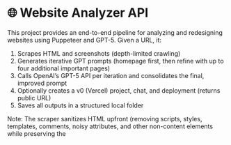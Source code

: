 # 🌐 Website Analyzer API

This project provides an end-to-end pipeline for analyzing and redesigning websites using Puppeteer and GPT-5. Given a URL, it:

1. Scrapes HTML and screenshots (depth-limited crawling)
2. Generates iterative GPT prompts (homepage first, then refine with up to four additional important pages)
3. Calls OpenAI’s GPT-5 API per iteration and consolidates the final, improved prompt
4. Optionally creates a v0 (Vercel) project, chat, and deployment (returns public URL)
5. Saves all outputs in a structured local folder

Note: The scraper sanitizes HTML upfront (removing scripts, styles, templates, comments, noisy attributes, and other non-content elements while preserving the <title> and core body content). All downstream prompts use this cleaned HTML directly; there is no additional cleaning step.

---

## 🏗 Folder Structure
project-root/
├── output/
│   └── /
│       ├── page-*.html/.txt/.png
│       ├── _site_analysis.txt
│       └── _developer_prompt.txt
├── src/
│   ├── api/
│   │   └── runAnalysis.js
│   ├── clients/
│   │   ├── gptClient.js
│   │   └── vercelClient.js
│   ├── routes/
│   │   └── analyzeRoute.js
│   ├── services/
│   │   ├── scrapeSite.js
│   │   └── generatePrompts.js
│   └── utils/
│       └── slugifyUrl.js
├── .env
├── app.js
└── README.md

---

## 🚀 How to Use

### 1. Install dependencies

```bash
npm install

2. Set environment variables

Create a .env file at the root:

OPENAI_API_KEY=your_openai_key
VERCEL_API_KEY=your_vercel_platform_api_key

3. Start the server
node app.js

4. Call the API
Send a POST request to /analyze with a JSON body:
json
{
  "url": "https://example.com"
}

Example using curl:
bash
curl -X POST http://localhost:3000/analyze \
  -H "Content-Type: application/json" \
  -d '{"url": "https://lichtweg.li/"}'

  💡 Outputs

For each analyzed website, the following files are saved under output/<domain-slug>/:
	•	page-*.html: Raw HTML of each visited page
	•	page-*.txt: Same content in plain text
	•	page-*.png: Full-page screenshots
	•	<slug>_site_analysis.txt: Final refined developer-ready prompt (aims for 5 iterations)
	•	<slug>_full_analysis_prompt.txt: Final input prompt sent to GPT that produced the output
	•	iterations/: Per-step prompts and responses for traceability

When `VERCEL_API_KEY` (or `V0_API_KEY`) is set and `SKIP_V0` is not set, the API also creates a v0 project + chat, waits for the initial chat version, deploys it, and returns deployment info in the response JSON under `deployment.webUrl`.

Optional:
- Set `VERCEL_ALIAS` (or `V0_ALIAS`) to a domain/subdomain to attempt assigning an alias to the final deployment (uses Vercel API `POST /v2/aliases`). If the alias requires adding the domain to the project first, the API will attempt to add it and retry.

⸻

## ⚡ CLI: Create v0 Project → Chat → Deployment

This repo includes a CLI to create a v0 project, start a chat, and immediately create a deployment from that chat version. It prints a final JSON result (minified by default, pretty with `--json`) to STDOUT. On failure, it prints a concise error to STDERR and exits with code 1.

Prerequisites:

- Set `V0_API_KEY` (preferred) or `VERCEL_API_KEY` in your `.env` or environment.

Usage:

```
npx v0-create-deploy --name "My Project" --message "Build a landing page for ..."
```

Or read the message from a file:

```
npx v0-create-deploy --name "My Project" --message-file output/<slug>/<slug>_site_analysis.txt
```

Flags:

- `--name, -n`: Project name (required)
- `--message, -m`: Initial chat message text
- `--message-file, -f`: Path to file with the message
- `--json`: Pretty-print JSON output
- `--base-url`: Override API base (defaults to `https://api.v0.dev/v1`)

Outputs JSON with:

```
{
  "projectId": "prj_...",
  "chatId": "chat_...",
  "versionId": "ver_...",
  "deploymentId": "dep_...",
  "publicUrl": "https://...",
  "inspectorUrl": "https://..."
}
```

Notes:

- The CLI validates required flags, calls the three v0 endpoints in order, and exits with 0 on success.
- Retries with exponential backoff are built-in for `429` and `5xx` responses.
- The helper auto-injects the `Authorization` header from `V0_API_KEY` (or `VERCEL_API_KEY`).

🔧 Customization

You can adapt the pipeline in these places:
	•	scrapeSite.js: for crawler depth, filtering, or screenshot logic
	•	generatePrompts.js: multi-step selection and prompt formats
	•	gptClient.js: to switch model, temperature, or other settings
	•	vercelClient.js: for creating Vercel projects/chats via API
	•	http.js: lightweight HTTP helper with retries and auth

⸻

🛠 Built With
	•	Node.js + Express
	•	Puppeteer
	•	OpenAI GPT-5 API
	•	Vercel Platform API
